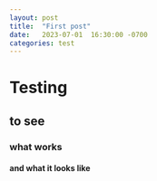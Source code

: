 ```yaml
---
layout: post
title:  "First post"
date:   2023-07-01  16:30:00 -0700
categories: test
---
```


# Testing
## to see
### what works
#### and what it looks like